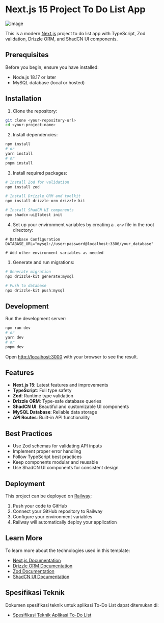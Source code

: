 # Next.js 15 Project To Do List App
![image](https://github.com/user-attachments/assets/9b6a7de4-e220-4e16-bfcc-7c4e207eb9ef)

This is a modern [Next.js](https://nextjs.org) project to do list app with TypeScript, Zod validation, Drizzle ORM, and ShadCN UI components.

## Prerequisites

Before you begin, ensure you have installed:
- Node.js 18.17 or later
- MySQL database (local or hosted)

## Installation

1. Clone the repository:
```bash
git clone <your-repository-url>
cd <your-project-name>
```

2. Install dependencies:
```bash
npm install
# or
yarn install
# or
pnpm install
```

3. Install required packages:
```bash
# Install Zod for validation
npm install zod

# Install Drizzle ORM and toolkit
npm install drizzle-orm drizzle-kit

# Install ShadCN UI components
npx shadcn-ui@latest init
```

4. Set up your environment variables by creating a `.env` file in the root directory:
```env
# Database Configuration
DATABASE_URL="mysql://user:password@localhost:3306/your_database"

# Add other environment variables as needed
```

1. Generate and run migrations:
```bash
# Generate migration
npx drizzle-kit generate:mysql

# Push to database
npx drizzle-kit push:mysql
```

## Development

Run the development server:
```bash
npm run dev
# or
yarn dev
# or
pnpm dev
```

Open [http://localhost:3000](http://localhost:3000) with your browser to see the result.

## Features

- **Next.js 15**: Latest features and improvements
- **TypeScript**: Full type safety
- **Zod**: Runtime type validation
- **Drizzle ORM**: Type-safe database queries
- **ShadCN UI**: Beautiful and customizable UI components
- **MySQL Database**: Reliable data storage
- **API Routes**: Built-in API functionality

## Best Practices

- Use Zod schemas for validating API inputs
- Implement proper error handling
- Follow TypeScript best practices
- Keep components modular and reusable
- Use ShadCN UI components for consistent design

## Deployment

This project can be deployed on [Railway](https://railway.app/):

1. Push your code to GitHub
2. Connect your GitHub repository to Railway
3. Configure your environment variables
4. Railway will automatically deploy your application

## Learn More

To learn more about the technologies used in this template:

- [Next.js Documentation](https://nextjs.org/docs)
- [Drizzle ORM Documentation](https://orm.drizzle.team)
- [Zod Documentation](https://zod.dev)
- [ShadCN UI Documentation](https://ui.shadcn.com)

## Spesifikasi Teknik

Dokumen spesifikasi teknik untuk aplikasi To-Do List dapat ditemukan di:

* [Spesifikasi Teknik Aplikasi To-Do List](https://incongruous-beech-e52.notion.site/Engineering-Spec-To-Do-List-App-1a2650cc859880e5a932c1f51b8f9ea0)

